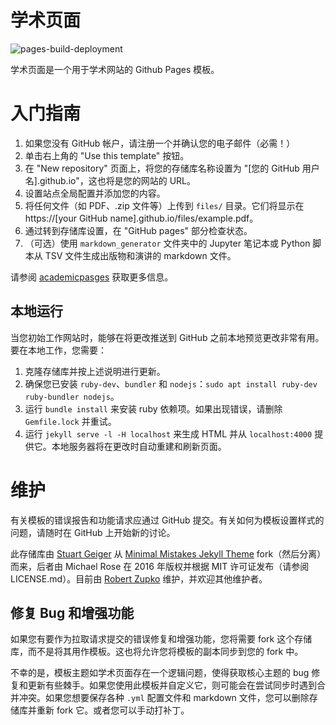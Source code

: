 
# 学术页面

![pages-build-deployment](https://github.com/academicpages/academicpages.github.io/actions/workflows/pages/pages-build-deployment/badge.svg)

学术页面是一个用于学术网站的 Github Pages 模板。

# 入门指南

1. 如果您没有 GitHub 帐户，请注册一个并确认您的电子邮件（必需！）
2. 单击右上角的 "Use this template" 按钮。
3. 在 "New repository" 页面上，将您的存储库名称设置为 "[您的 GitHub 用户名].github.io"，这也将是您的网站的 URL。
4. 设置站点全局配置并添加您的内容。
5. 将任何文件（如 PDF、.zip 文件等）上传到 `files/` 目录。它们将显示在 https://[your GitHub name].github.io/files/example.pdf。
6. 通过转到存储库设置，在 "GitHub pages" 部分检查状态。
7. （可选）使用 `markdown_generator` 文件夹中的 Jupyter 笔记本或 Python 脚本从 TSV 文件生成出版物和演讲的 markdown 文件。

请参阅 [academicpasges](https://academicpages.github.io/) 获取更多信息。

## 本地运行

当您初始工作网站时，能够在将更改推送到 GitHub 之前本地预览更改非常有用。要在本地工作，您需要：

1. 克隆存储库并按上述说明进行更新。
2. 确保您已安装 `ruby-dev`、`bundler` 和 `nodejs`：`sudo apt install ruby-dev ruby-bundler nodejs`。
3. 运行 `bundle install` 来安装 ruby 依赖项。如果出现错误，请删除 `Gemfile.lock` 并重试。
4. 运行 `jekyll serve -l -H localhost` 来生成 HTML 并从 `localhost:4000` 提供它。本地服务器将在更改时自动重建和刷新页面。

# 维护

有关模板的错误报告和功能请求应通过 GitHub 提交。有关如何为模板设置样式的问题，请随时在 GitHub 上开始新的讨论。

此存储库由 [Stuart Geiger](https://github.com/staeiou) 从 [Minimal Mistakes Jekyll Theme](https://mmistakes.github.io/minimal-mistakes/) fork（然后分离）而来，后者由 Michael Rose 在 2016 年版权并根据 MIT 许可证发布（请参阅 LICENSE.md）。目前由 [Robert Zupko](https://github.com/rjzupkoii) 维护，并欢迎其他维护者。

## 修复 Bug 和增强功能

如果您有要作为拉取请求提交的错误修复和增强功能，您将需要 fork 这个存储库，而不是将其用作模板。这也将允许您将模板的副本同步到您的 fork 中。

不幸的是，模板主题如学术页面存在一个逻辑问题，使得获取核心主题的 bug 修复和更新有些棘手。如果您使用此模板并自定义它，则可能会在尝试同步时遇到合并冲突。如果您想要保存各种 `.yml` 配置文件和 markdown 文件，您可以删除存储库并重新 fork 它。或者您可以手动打补丁。

